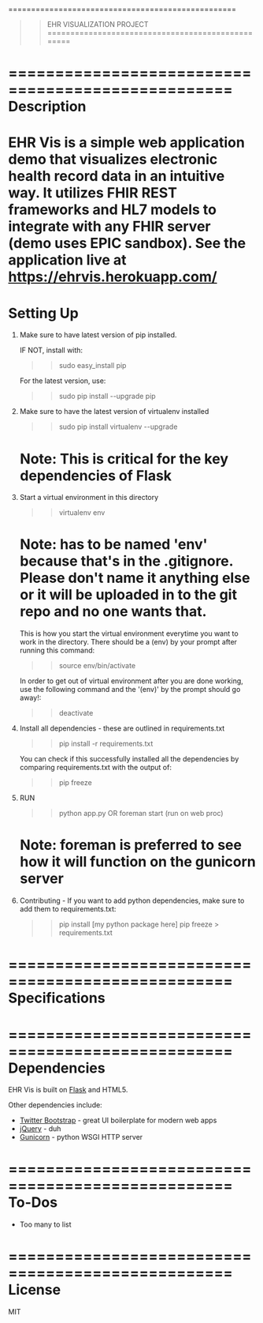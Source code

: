 ==================================================
>> EHR VISUALIZATION PROJECT 
==================================================

==================================================
Description
==================================================
EHR Vis is a simple web application demo that visualizes electronic health record data in an intuitive way. It utilizes FHIR REST frameworks and HL7 models to integrate with any FHIR server (demo uses EPIC sandbox). See the application live at https://ehrvis.herokuapp.com/
==================================================
Setting Up
==================================================

1) Make sure to have latest version of pip installed. 

	IF NOT, install with:
	>> sudo easy_install pip

	For the latest version, use:
	>> sudo pip install --upgrade pip

2) Make sure to have the latest version of virtualenv installed

	>> sudo pip install virtualenv --upgrade
	# Note: This is critical for the key dependencies of Flask

2) Start a virtual environment in this directory

	>> virtualenv env 
	
	# Note: has to be named 'env' because that's in the .gitignore. Please don't name it anything else or it will be uploaded in to the git repo and no one wants that.
	
	This is how you start the virtual environment everytime you want to work in the directory. There should be a (env) by your prompt after running this command:
	>> source env/bin/activate 

	In order to get out of virtual environment after you are done working, use the following command and the '(env)' by the prompt should go away!:
	>> deactivate

3) Install all dependencies - these are outlined in requirements.txt

	>> pip install -r requirements.txt

	You can check if this successfully installed all the dependencies by comparing requirements.txt with the output of:
	>> pip freeze

4) RUN

	>> python app.py
	OR
	>> foreman start (run on web proc)
	# Note: foreman is preferred to see how it will function on the gunicorn server

5) Contributing - If you want to add python dependencies, make sure to add them to requirements.txt:

	>> pip install [my python package here]
	>> pip freeze > requirements.txt

==================================================
Specifications
==================================================

==================================================
Dependencies
==================================================
EHR Vis is built on [Flask] and HTML5.

Other dependencies include:
* [Twitter Bootstrap] - great UI boilerplate for modern web apps
* [jQuery] - duh
* [Gunicorn] - python WSGI HTTP server

==================================================
To-Dos
==================================================
- Too many to list

==================================================
License
==================================================
MIT


[Twitter Bootstrap]:http://twitter.github.com/bootstrap/
[jQuery]:http://jquery.com
[Flask]:http://flask.pocoo.org/
[Gunicorn]:http://gunicorn.org/
